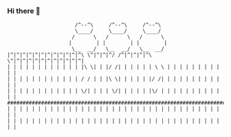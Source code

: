 ### Hi there 👋

                          /^--^\     /^--^\     /^--^\
                          \____/     \____/     \____/
                         /      \   /      \   /      \
                        |        | |        | |        |
                         \__  __/   \__  __/   \__  __/
    |^|^|^|^|^|^|^|^|^|^|^|^\ \^|^|^|^/ /^|^|^|^|^\ \^|^|^|^|^|^|^|^|^|^|^|^|
    | | | | | | | | | | | | |\ \| | |/ /| | | | | | \ \ | | | | | | | | | | |
    | | | | | | | | | | | | / / | | |\ \| | | | | |/ /| | | | | | | | | | | |
    | | | | | | | | | | | | \/| | | | \/| | | | | |\/ | | | | | | | | | | | |
    #########################################################################
    | | | | | | | | | | | | | | | | | | | | | | | | | | | | | | | | | | | | |
    | | | | | | | | | | | | | | | | | | | | | | | | | | | | | | | | | | | | |


<!--
**youyingfeng/youyingfeng** is a ✨ _special_ ✨ repository because its `README.md` (this file) appears on your GitHub profile.

Here are some ideas to get you started:

- 🔭 I’m currently working on ...
- 🌱 I’m currently learning ...
- 👯 I’m looking to collaborate on ...
- 🤔 I’m looking for help with ...
- 💬 Ask me about ...
- 📫 How to reach me: ...
- 😄 Pronouns: ...
- ⚡ Fun fact: ...
-->

